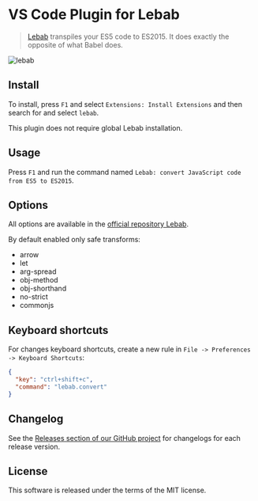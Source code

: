 # VS Code Plugin for Lebab

> [Lebab](https://github.com/mohebifar/lebab) transpiles your ES5 code to ES2015. It does exactly the opposite of what Babel does.

![lebab](https://cloud.githubusercontent.com/assets/7034281/15670926/9803ba10-2730-11e6-9501-69427ce21902.gif)

## Install

To install, press `F1` and select `Extensions: Install Extensions` and then search for and select `lebab`.

This plugin does not require global Lebab installation.

## Usage

Press `F1` and run the command named `Lebab: convert JavaScript code from ES5 to ES2015`.

## Options

All options are available in the [official repository Lebab](https://github.com/mohebifar/lebab/blob/master/README.md#features-and-known-limitations).

By default enabled only safe transforms:

  * arrow
  * let
  * arg-spread
  * obj-method
  * obj-shorthand
  * no-strict
  * commonjs

## Keyboard shortcuts

For changes keyboard shortcuts, create a new rule in `File -> Preferences -> Keyboard Shortcuts`:

```json
{
  "key": "ctrl+shift+c",
  "command": "lebab.convert"
}
```

## Changelog

See the [Releases section of our GitHub project](https://github.com/mrmlnc/vscode-lebab/releases) for changelogs for each release version.

## License

This software is released under the terms of the MIT license.
